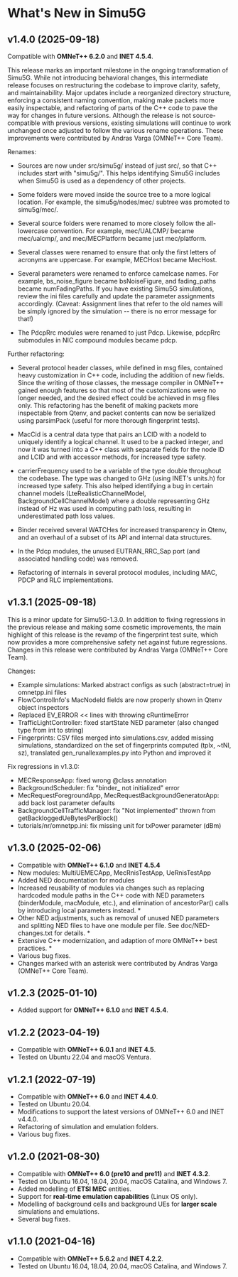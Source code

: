 # What's New in Simu5G

## v1.4.0 (2025-09-18)

Compatible with **OMNeT++ 6.2.0** and **INET 4.5.4**.

This release marks an important milestone in the ongoing transformation of
Simu5G. While not introducing behavioral changes, this intermediate release
focuses on restructuring the codebase to improve clarity, safety, and
maintainability. Major updates include a reorganized directory structure,
enforcing a consistent naming convention, making make packets more easily
inspectable, and refactoring of parts of the C++ code to pave the way for
changes in future versions. Although the release is not source-compatible with
previous versions, existing simulations will continue to work unchanged once
adjusted to follow the various rename operations. These improvements were
contributed by Andras Varga (OMNeT++ Core Team).

Renames:

- Sources are now under src/simu5g/ instead of just src/, so that C++ includes
  start with "simu5g/". This helps identifying Simu5G includes when Simu5G is
  used as a dependency of other projects.

- Some folders were moved inside the source tree to a more logical location. For
  example, the simu5g/nodes/mec/ subtree was promoted to simu5g/mec/.

- Several source folders were renamed to more closely follow the all-lowercase
  convention. For example, mec/UALCMP/ became mec/ualcmp/, and mec/MECPlatform
  became just mec/platform.

- Several classes were renamed to ensure that only the first letters of acronyms
  are uppercase. For example, MECHost became MecHost.

- Several parameters were renamed to enforce camelcase names. For example,
  bs_noise_figure became bsNoiseFigure, and fading_paths became numFadingPaths.
  If you have existing Simu5G simulations, review the ini files carefully and
  update the parameter assignments accordingly. (Caveat: Assignment lines that
  refer to the old names will be simply ignored by the simulation -- there is no
  error message for that!)

- The PdcpRrc modules were renamed to just Pdcp. Likewise, pdcpRrc submodules
  in NIC compound modules became pdcp.

Further refactoring:

- Several protocol header classes, while defined in msg files, contained heavy
  customization in C++ code, including the addition of new fields. Since the
  writing of those classes, the message compiler in OMNeT++ gained enough
  features so that most of the customizations were no longer needed, and the
  desired effect could be achieved in msg files only. This refactoring has the
  benefit of making packets more inspectable from Qtenv, and packet contents can
  now be serialized using parsimPack (useful for more thorough fingerprint
  tests).

- MacCid is a central data type that pairs an LCID with a nodeId to uniquely
  identify a logical channel. It used to be a packed integer, and now it was
  turned into a C++ class with separate fields for the node ID and LCID and with
  accessor methods, for increased type safety.

- carrierFrequency used to be a variable of the type double throughout the
  codebase. The type was changed to GHz (using INET's units.h) for increased
  type safety. This also helped identifying a bug in certain channel models
  (LteRealisticChannelModel, BackgroundCellChannelModel) where a double
  representing GHz instead of Hz was used in computing path loss, resulting
  in underestimated path loss values.

- Binder received several WATCHes for increased transparency in Qtenv, and
  an overhaul of a subset of its API and internal data structures.

- In the Pdcp modules, the unused EUTRAN_RRC_Sap port (and associated handling
  code) was removed.

- Refactoring of internals in several protocol modules, including MAC, PDCP and
  RLC implementations.


## v1.3.1 (2025-09-18)

This is a minor update for Simu5G-1.3.0. In addition to fixing regressions
in the previous release and making some cosmetic improvements, the main highlight
of this release is the revamp of the fingerprint test suite, which now provides
a more comprehensive safety net against future regressions. Changes in this
release were contributed by Andras Varga (OMNeT++ Core Team).

Changes:
- Example simulations: Marked abstract configs as such (abstract=true) in omnetpp.ini files
- FlowControlInfo's MacNodeId fields are now properly shown in Qtenv object inspectors
- Replaced EV_ERROR << lines with throwing cRuntimeError
- TrafficLightController: fixed startState NED parameter (also changed type from int to string)
- Fingerprints: CSV files merged into simulations.csv, added missing simulations,
  standardized on the set of fingerprints computed (tplx, ~tNl, sz), translated
  gen_runallexamples.py into Python and improved it

Fix regressions in v1.3.0:
- MECResponseApp: fixed wrong @class annotation
- BackgroundScheduler: fix "binder_ not initialized" error
- MecRequestForegroundApp, MecRequestBackgroundGeneratorApp: add back lost parameter defaults
- BackgroundCellTrafficManager: fix "Not implemented" thrown from getBackloggedUeBytesPerBlock()
- tutorials/nr/omnetpp.ini: fix missing unit for txPower parameter (dBm)

## v1.3.0 (2025-02-06)

- Compatible with **OMNeT++ 6.1.0** and **INET 4.5.4**
- New modules: MultiUEMECApp, MecRnisTestApp, UeRnisTestApp
- Added NED documentation for modules
- Increased reusability of modules via changes such as replacing hardcoded module
  paths in the C++ code with NED parameters (binderModule, macModule, etc.), and
  elimination of ancestorPar() calls by introducing local parameters instead. *
- Other NED adjustments, such as removal of unused NED parameters and splitting
  NED files to have one module per file. See doc/NED-changes.txt for details. *
- Extensive C++ modernization, and adaption of more OMNeT++ best practices. *
- Various bug fixes.
- Changes marked with an asterisk were contributed by Andras Varga (OMNeT++ Core
  Team).

## v1.2.3 (2025-01-10)

- Added support for **OMNeT++ 6.1.0** and **INET 4.5.4**.

## v1.2.2 (2023-04-19)

- Compatible with **OMNeT++ 6.0.1** and **INET 4.5**.
- Tested on Ubuntu 22.04 and macOS Ventura.

## v1.2.1 (2022-07-19)

- Compatible with **OMNeT++ 6.0** and **INET 4.4.0**.
- Tested on Ubuntu 20.04.
- Modifications to support the latest versions of OMNeT++ 6.0 and INET v4.4.0.
- Refactoring of simulation and emulation folders.
- Various bug fixes.

## v1.2.0 (2021-08-30)

- Compatible with **OMNeT++ 6.0 (pre10 and pre11)** and **INET 4.3.2**.
- Tested on Ubuntu 16.04, 18.04, 20.04, macOS Catalina, and Windows 7.
- Added modelling of **ETSI MEC** entities.
- Support for **real-time emulation capabilities** (Linux OS only).
- Modelling of background cells and background UEs for **larger scale** simulations and emulations.
- Several bug fixes.

## v1.1.0 (2021-04-16)

- Compatible with **OMNeT++ 5.6.2** and **INET 4.2.2**.
- Tested on Ubuntu 16.04, 18.04, 20.04, macOS Catalina, and Windows 7.
